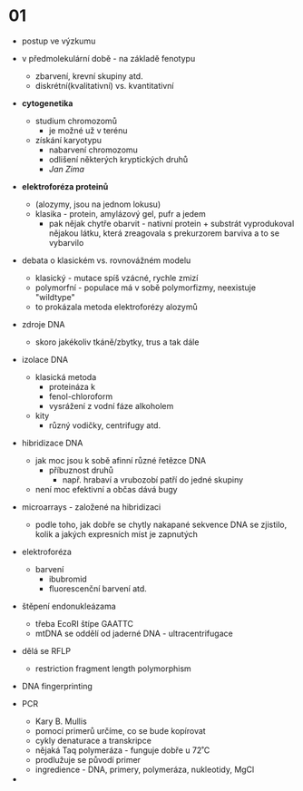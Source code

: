 # 01
- postup ve výzkumu
- v předmolekulární době - na základě fenotypu
  - zbarvení, krevní skupiny atd.
  - diskrétní(kvalitativní) vs. kvantitativní
- **cytogenetika**
  - studium chromozomů
    - je možné už v terénu
  - získání karyotypu
    - nabarvení chromozomu
    - odlišení některých kryptických druhů
    - *Jan Zima*
- **elektroforéza proteinů**
  - (alozymy, jsou na jednom lokusu)
  - klasika - protein, amylázový gel, pufr a jedem
    - pak nějak chytře obarvit - nativní protein + substrát vyprodukoval nějakou látku, která zreagovala s prekurzorem barviva a to se vybarvilo

- debata o klasickém vs. rovnovážném modelu
  - klasický - mutace spíš vzácné, rychle zmizí
  - polymorfní - populace má v sobě polymorfizmy, neexistuje "wildtype"
  - to prokázala metoda elektroforézy alozymů

- zdroje DNA
  - skoro jakékoliv tkáně/zbytky, trus a tak dále

- izolace DNA
  - klasická metoda
    - proteináza k
    - fenol-chloroform
    - vysrážení z vodní fáze alkoholem
  - kity
    - různý vodičky, centrifugy atd.

- hibridizace DNA
  - jak moc jsou k sobě afinní různé řetězce DNA
    - příbuznost druhů
      - např. hrabaví a vrubozobí patří do jedné skupiny
  - není moc efektivní a občas dává bugy

- microarrays - založené na hibridizaci
  - podle toho, jak dobře se chytly nakapané sekvence DNA se zjistilo, kolik a jakých expresních míst je zapnutých

- elektroforéza
  - barvení
    - ibubromid
    - fluorescenční barvení atd.

- štěpení endonukleázama
  - třeba EcoRI štípe GAATTC
  - mtDNA se oddělí od jaderné DNA - ultracentrifugace

- dělá se RFLP
  - restriction fragment length polymorphism

- DNA fingerprinting

- PCR
  - Kary B. Mullis
  - pomocí primerů určíme, co se bude kopírovat
  - cykly denaturace a transkripce
  - nějaká Taq polymeráza - funguje dobře u 72˚C
  - prodlužuje se původí primer
  - ingredience - DNA, primery, polymeráza, nukleotidy, MgCl
- 